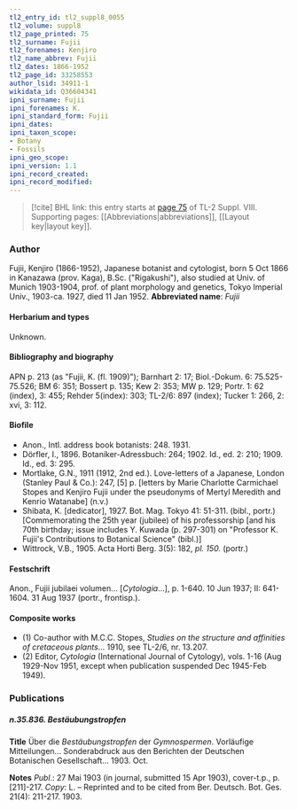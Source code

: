 ```yaml
---
tl2_entry_id: tl2_suppl8_0055
tl2_volume: suppl8
tl2_page_printed: 75
tl2_surname: Fujii
tl2_forenames: Kenjiro
tl2_name_abbrev: Fujii
tl2_dates: 1866-1952
tl2_page_id: 33258553
author_lsid: 34911-1
wikidata_id: Q36604341
ipni_surname: Fujii
ipni_forenames: K.
ipni_standard_form: Fujii
ipni_dates: 
ipni_taxon_scope: 
- Botany
- Fossils
ipni_geo_scope: 
ipni_version: 1.1
ipni_record_created: 
ipni_record_modified:
---
```



> [!cite] BHL link: this entry starts at [page 75](https://www.biodiversitylibrary.org/page/33258553) of TL-2 Suppl. VIII.
> Supporting pages: [[Abbreviations|abbreviations]], [[Layout key|layout key]].

### Author

Fujii, Kenjiro (1866-1952), Japanese botanist and cytologist, born 5 Oct 1866 in Kanazawa (prov. Kaga), B.Sc. ("Rigakushi"), also studied at Univ. of Munich 1903-1904, prof. of plant morphology and genetics, Tokyo Imperial Univ., 1903-ca. 1927, died 11 Jan 1952. 
**Abbreviated name**: *Fujii*

#### Herbarium and types

Unknown.

#### Bibliography and biography

APN p. 213 (as "Fujii, K. (fl. 1909)"); Barnhart 2: 17; Biol.-Dokum. 6: 75.525-75.526; BM 6: 351; Bossert p. 135; Kew 2: 353; MW p. 129; Portr. 1: 62 (index), 3: 455; Rehder 5(index): 303; TL-2/6: 897 (index); Tucker 1: 266, 2: xvi, 3: 112.

#### Biofile

- Anon., Intl. address book botanists: 248. 1931.
- Dörfler, I., 1896. Botaniker-Adressbuch: 264; 1902. Id., ed. 2: 210; 1909. Id., ed. 3: 295.
- Mortlake, G.N., 1911 (1912, 2nd ed.). Love-letters of a Japanese, London (Stanley Paul & Co.): 247, \[5\] p. \[letters by Marie Charlotte Carmichael Stopes and Kenjiro Fujii under the pseudonyms of Mertyl Meredith and Kenrio Watanabe\] (n.v.)
- Shibata, K. \[dedicator\], 1927. Bot. Mag. Tokyo 41: 51-311. (bibl., portr.) \[Commemorating the 25th year (jubilee) of his professorship \[and his 70th birthday; issue includes Y. Kuwada (p. 297-301) on "Professor K. Fujii's Contributions to Botanical Science" (bibl.)\]
- Wittrock, V.B., 1905. Acta Horti Berg. 3(5): 182, *pl. 150.* (portr.)

#### Festschrift

Anon., Fujii jubilaei volumen... \[*Cytologia*...\], p. 1-640. 10 Jun 1937; II: 641-1604. 31 Aug 1937 (portr., frontisp.).

#### Composite works

- (1) Co-author with M.C.C. Stopes, *Studies on the structure and affinities of cretaceous plants*... 1910, see TL-2/6, nr. 13.207.
- (2) Editor, *Cytologia* (International Journal of Cytology), vols. 1-16 (Aug 1929-Nov 1951, except when publication suspended Dec 1945-Feb 1949).

### Publications

##### n.35.836. Bestäubungstropfen

**Title**
Über die *Bestäubungstropfen* der *Gymnospermen*. Vorläufige Mitteilungen... Sonderabdruck aus den Berichten der Deutschen Botanischen Gesellschaft... 1903. Oct.

**Notes**
*Publ*.: 27 Mai 1903 (in journal, submitted 15 Apr 1903), cover-t.p., p. \[211\]-217. *Copy*: L. – Reprinted and to be cited from Ber. Deutsch. Bot. Ges. 21(4): 211-217. 1903.

